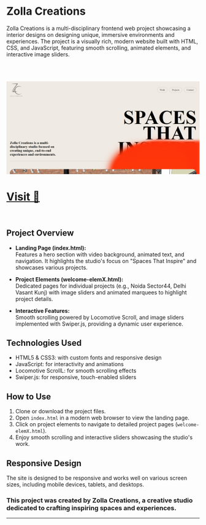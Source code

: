 # Zolla Creations

Zolla Creations is a multi-disciplinary frontend web project showcasing a interior designs on designing unique, immersive environments and experiences. The project is a visually rich, modern website built with HTML, CSS, and JavaScript, featuring smooth scrolling, animated elements, and interactive image sliders.

<br>
<br>

![Zolla Creations Image](assets/images/zolla%20project%20image.png)



<h1> <a href="https://zolla-creations.netlify.app/"  target="_blank"  rel="noopener noreferrer">Visit 💫</a> </h1>

<br>

## Project Overview


- **Landing Page (index.html):**  
  Features a hero section with video background, animated text, and navigation. It highlights the studio's focus on "Spaces That Inspire" and showcases various projects.

- **Project Elements (welcome-elemX.html):**  
  Dedicated pages for individual projects (e.g., Noida Sector44, Delhi Vasant Kunj) with image sliders and animated marquees to highlight project details.

- **Interactive Features:**  
  Smooth scrolling powered by Locomotive Scroll, and image sliders implemented with Swiper.js, providing a dynamic user experience.

## Technologies Used

- HTML5 & CSS3: with custom fonts and responsive design  
- JavaScript: for interactivity and animations  
- Locomotive ScrollL: for smooth scrolling effects  
- Swiper.js: for responsive, touch-enabled sliders


## How to Use

1. Clone or download the project files.  
2. Open `index.html` in a modern web browser to view the landing page.  
3. Click on project elements to navigate to detailed project pages (`welcome-elemX.html`).  
4. Enjoy smooth scrolling and interactive sliders showcasing the studio's work.

## Responsive Design

The site is designed to be responsive and works well on various screen sizes, including mobile devices, tablets, and desktops.


### This project was created by Zolla Creations, a creative studio dedicated to crafting inspiring spaces and experiences.

---
